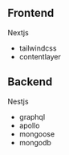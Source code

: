 ## Frontend

Nextjs

* tailwindcss
* contentlayer

## Backend

Nestjs

* graphql
* apollo
* mongoose
* mongodb
